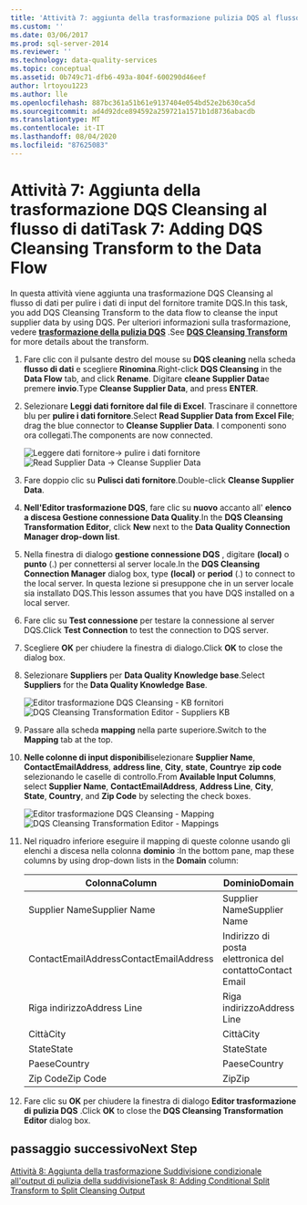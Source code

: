 ```yaml
---
title: 'Attività 7: aggiunta della trasformazione pulizia DQS al flusso di dati | Microsoft Docs'
ms.custom: ''
ms.date: 03/06/2017
ms.prod: sql-server-2014
ms.reviewer: ''
ms.technology: data-quality-services
ms.topic: conceptual
ms.assetid: 0b749c71-dfb6-493a-804f-600290d46eef
author: lrtoyou1223
ms.author: lle
ms.openlocfilehash: 887bc361a51b61e9137404e054bd52e2b630ca5d
ms.sourcegitcommit: ad4d92dce894592a259721a1571b1d8736abacdb
ms.translationtype: MT
ms.contentlocale: it-IT
ms.lasthandoff: 08/04/2020
ms.locfileid: "87625083"
---
```

# <a name="task-7-adding-dqs-cleansing-transform-to-the-data-flow"></a><span data-ttu-id="237ee-102">Attività 7: Aggiunta della trasformazione DQS Cleansing al flusso di dati</span><span class="sxs-lookup"><span data-stu-id="237ee-102">Task 7: Adding DQS Cleansing Transform to the Data Flow</span></span>
  <span data-ttu-id="237ee-103">In questa attività viene aggiunta una trasformazione DQS Cleansing al flusso di dati per pulire i dati di input del fornitore tramite DQS.</span><span class="sxs-lookup"><span data-stu-id="237ee-103">In this task, you add DQS Cleansing Transform to the data flow to cleanse the input supplier data by using DQS.</span></span> <span data-ttu-id="237ee-104">Per ulteriori informazioni sulla trasformazione, vedere **[trasformazione della pulizia DQS](https://msdn.microsoft.com/library/ee677619.aspx)** .</span><span class="sxs-lookup"><span data-stu-id="237ee-104">See **[DQS Cleansing Transform](https://msdn.microsoft.com/library/ee677619.aspx)** for more details about the transform.</span></span>  
  
1.  <span data-ttu-id="237ee-105">Fare clic con il pulsante destro del mouse su **DQS cleaning** nella scheda **flusso di dati** e scegliere **Rinomina**.</span><span class="sxs-lookup"><span data-stu-id="237ee-105">Right-click **DQS Cleansing** in the **Data Flow** tab, and click **Rename**.</span></span> <span data-ttu-id="237ee-106">Digitare **cleane Supplier Data**e premere **invio**.</span><span class="sxs-lookup"><span data-stu-id="237ee-106">Type **Cleanse Supplier Data**, and press **ENTER**.</span></span>  
  
2.  <span data-ttu-id="237ee-107">Selezionare **Leggi dati fornitore dal file di Excel**. Trascinare il connettore blu per **pulire i dati fornitore**.</span><span class="sxs-lookup"><span data-stu-id="237ee-107">Select **Read Supplier Data from Excel File**; drag the blue connector to **Cleanse Supplier Data**.</span></span> <span data-ttu-id="237ee-108">I componenti sono ora collegati.</span><span class="sxs-lookup"><span data-stu-id="237ee-108">The components are now connected.</span></span>  
  
     <span data-ttu-id="237ee-109">![Leggere dati fornitore-> pulire i dati fornitore](../../2014/tutorials/media/et-addingdqscleansingtransformtothedataflow-01.jpg "Leggi dati fornitore -> Pulisci dati fornitore")</span><span class="sxs-lookup"><span data-stu-id="237ee-109">![Read Supplier Data -> Cleanse Supplier Data](../../2014/tutorials/media/et-addingdqscleansingtransformtothedataflow-01.jpg "Read Supplier Data -> Cleanse Supplier Data")</span></span>  
  
3.  <span data-ttu-id="237ee-110">Fare doppio clic su **Pulisci dati fornitore**.</span><span class="sxs-lookup"><span data-stu-id="237ee-110">Double-click **Cleanse Supplier Data**.</span></span>  
  
4.  <span data-ttu-id="237ee-111">**Nell'Editor trasformazione DQS**, fare clic su **nuovo** accanto all' **elenco a discesa Gestione connessione Data Quality**.</span><span class="sxs-lookup"><span data-stu-id="237ee-111">In the **DQS Cleansing Transformation Editor**, click **New** next to the **Data Quality Connection Manager drop-down list**.</span></span>  
  
5.  <span data-ttu-id="237ee-112">Nella finestra di dialogo **gestione connessione DQS** , digitare **(local)** o **punto** (.) per connettersi al server locale.</span><span class="sxs-lookup"><span data-stu-id="237ee-112">In the **DQS Cleansing Connection Manager** dialog box, type **(local)** or **period** (.) to connect to the local server.</span></span> <span data-ttu-id="237ee-113">In questa lezione si presuppone che in un server locale sia installato DQS.</span><span class="sxs-lookup"><span data-stu-id="237ee-113">This lesson assumes that you have DQS installed on a local server.</span></span>  
  
6.  <span data-ttu-id="237ee-114">Fare clic su **Test connessione** per testare la connessione al server DQS.</span><span class="sxs-lookup"><span data-stu-id="237ee-114">Click **Test Connection** to test the connection to DQS server.</span></span>  
  
7.  <span data-ttu-id="237ee-115">Scegliere **OK** per chiudere la finestra di dialogo.</span><span class="sxs-lookup"><span data-stu-id="237ee-115">Click **OK** to close the dialog box.</span></span>  
  
8.  <span data-ttu-id="237ee-116">Selezionare **Suppliers** per **Data Quality Knowledge base**.</span><span class="sxs-lookup"><span data-stu-id="237ee-116">Select **Suppliers** for the **Data Quality Knowledge Base**.</span></span>  
  
     <span data-ttu-id="237ee-117">![Editor trasformazione DQS Cleansing - KB fornitori](../../2014/tutorials/media/et-addingdqscleansingtransformtothedataflow-02.jpg "Editor trasformazione DQS Cleansing - KB fornitori")</span><span class="sxs-lookup"><span data-stu-id="237ee-117">![DQS Cleansing Transformation Editor - Suppliers KB](../../2014/tutorials/media/et-addingdqscleansingtransformtothedataflow-02.jpg "DQS Cleansing Transformation Editor - Suppliers KB")</span></span>  
  
9. <span data-ttu-id="237ee-118">Passare alla scheda **mapping** nella parte superiore.</span><span class="sxs-lookup"><span data-stu-id="237ee-118">Switch to the **Mapping** tab at the top.</span></span>  
  
10. <span data-ttu-id="237ee-119">**Nelle colonne di input disponibili**selezionare **Supplier Name**, **ContactEmailAddress**, **address line**, **City**, **state**, **Country**e **zip code** selezionando le caselle di controllo.</span><span class="sxs-lookup"><span data-stu-id="237ee-119">From **Available Input Columns**, select **Supplier Name**, **ContactEmailAddress**, **Address Line**, **City**, **State**, **Country**, and **Zip Code** by selecting the check boxes.</span></span>  
  
     <span data-ttu-id="237ee-120">![Editor trasformazione DQS Cleansing - Mapping](../../2014/tutorials/media/et-addingdqscleansingtransformtothedataflow-03.jpg "Editor trasformazione DQS Cleansing - Mapping")</span><span class="sxs-lookup"><span data-stu-id="237ee-120">![DQS Cleansing Transformation Editor - Mappings](../../2014/tutorials/media/et-addingdqscleansingtransformtothedataflow-03.jpg "DQS Cleansing Transformation Editor - Mappings")</span></span>  
  
11. <span data-ttu-id="237ee-121">Nel riquadro inferiore eseguire il mapping di queste colonne usando gli elenchi a discesa nella colonna **dominio** :</span><span class="sxs-lookup"><span data-stu-id="237ee-121">In the bottom pane, map these columns by using drop-down lists in the **Domain** column:</span></span>  
  
    |<span data-ttu-id="237ee-122">Colonna</span><span class="sxs-lookup"><span data-stu-id="237ee-122">Column</span></span>|<span data-ttu-id="237ee-123">Dominio</span><span class="sxs-lookup"><span data-stu-id="237ee-123">Domain</span></span>|  
    |------------|------------|  
    |<span data-ttu-id="237ee-124">Supplier Name</span><span class="sxs-lookup"><span data-stu-id="237ee-124">Supplier Name</span></span>|<span data-ttu-id="237ee-125">Supplier Name</span><span class="sxs-lookup"><span data-stu-id="237ee-125">Supplier Name</span></span>|  
    |<span data-ttu-id="237ee-126">ContactEmailAddress</span><span class="sxs-lookup"><span data-stu-id="237ee-126">ContactEmailAddress</span></span>|<span data-ttu-id="237ee-127">Indirizzo di posta elettronica del contatto</span><span class="sxs-lookup"><span data-stu-id="237ee-127">Contact Email</span></span>|  
    |<span data-ttu-id="237ee-128">Riga indirizzo</span><span class="sxs-lookup"><span data-stu-id="237ee-128">Address Line</span></span>|<span data-ttu-id="237ee-129">Riga indirizzo</span><span class="sxs-lookup"><span data-stu-id="237ee-129">Address Line</span></span>|  
    |<span data-ttu-id="237ee-130">Città</span><span class="sxs-lookup"><span data-stu-id="237ee-130">City</span></span>|<span data-ttu-id="237ee-131">Città</span><span class="sxs-lookup"><span data-stu-id="237ee-131">City</span></span>|  
    |<span data-ttu-id="237ee-132">State</span><span class="sxs-lookup"><span data-stu-id="237ee-132">State</span></span>|<span data-ttu-id="237ee-133">State</span><span class="sxs-lookup"><span data-stu-id="237ee-133">State</span></span>|  
    |<span data-ttu-id="237ee-134">Paese</span><span class="sxs-lookup"><span data-stu-id="237ee-134">Country</span></span>|<span data-ttu-id="237ee-135">Paese</span><span class="sxs-lookup"><span data-stu-id="237ee-135">Country</span></span>|  
    |<span data-ttu-id="237ee-136">Zip Code</span><span class="sxs-lookup"><span data-stu-id="237ee-136">Zip Code</span></span>|<span data-ttu-id="237ee-137">Zip</span><span class="sxs-lookup"><span data-stu-id="237ee-137">Zip</span></span>|  
  
12. <span data-ttu-id="237ee-138">Fare clic su **OK** per chiudere la finestra di dialogo **Editor trasformazione di pulizia DQS** .</span><span class="sxs-lookup"><span data-stu-id="237ee-138">Click **OK** to close the **DQS Cleansing Transformation Editor** dialog box.</span></span>  
  
## <a name="next-step"></a><span data-ttu-id="237ee-139">passaggio successivo</span><span class="sxs-lookup"><span data-stu-id="237ee-139">Next Step</span></span>  
 [<span data-ttu-id="237ee-140">Attività 8: Aggiunta della trasformazione Suddivisione condizionale all'output di pulizia della suddivisione</span><span class="sxs-lookup"><span data-stu-id="237ee-140">Task 8: Adding Conditional Split Transform to Split Cleansing Output</span></span>](../../2014/tutorials/task-8-adding-conditional-split-transform-to-split-cleansing-output.md)  
  
  

